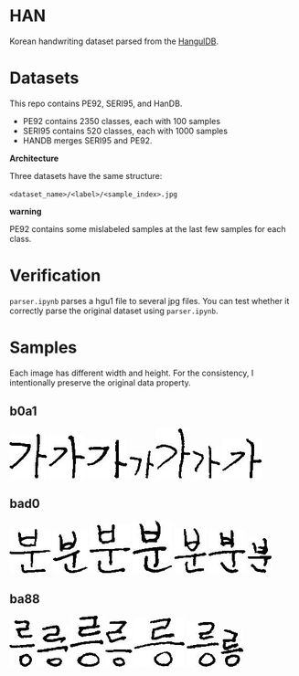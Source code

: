 # HAN
Korean handwriting dataset parsed from the [HangulDB](https://github.com/callee2006/HangulDB).

# Datasets
This repo contains PE92, SERI95, and HanDB.
* PE92 contains 2350 classes, each with 100 samples
* SERI95 contains 520 classes, each with 1000 samples
* HANDB merges SERI95 and PE92.

__Architecture__

Three datasets have the same structure:

`<dataset_name>/<label>/<sample_index>.jpg`

__warning__

PE92 contains some mislabeled samples at the last few samples for each class.

# Verification
`parser.ipynb` parses a hgu1 file to several jpg files.
You can test whether it correctly parse the original dataset using `parser.ipynb`.

# Samples

Each image has different width and height. For the consistency, I intentionally preserve the original data property.

## b0a1
![b0a1/1.jpg](https://github.com/hslyu/HAN/blob/main/HanDB_test/b0a1/1.jpg)
![b0a1/2.jpg](https://github.com/hslyu/HAN/blob/main/HanDB_test/b0a1/2.jpg)
![b0a1/3.jpg](https://github.com/hslyu/HAN/blob/main/HanDB_test/b0a1/3.jpg)
![b0a1/4.jpg](https://github.com/hslyu/HAN/blob/main/HanDB_test/b0a1/4.jpg)
![b0a1/5.jpg](https://github.com/hslyu/HAN/blob/main/HanDB_test/b0a1/5.jpg)
![b0a1/6.jpg](https://github.com/hslyu/HAN/blob/main/HanDB_test/b0a1/6.jpg)
![b0a1/7.jpg](https://github.com/hslyu/HAN/blob/main/HanDB_test/b0a1/7.jpg)

## bad0
![bad0/1.jpg](https://github.com/hslyu/HAN/blob/main/HanDB_test/bad0/1.jpg)
![bad0/2.jpg](https://github.com/hslyu/HAN/blob/main/HanDB_test/bad0/2.jpg)
![bad0/3.jpg](https://github.com/hslyu/HAN/blob/main/HanDB_test/bad0/3.jpg)
![bad0/4.jpg](https://github.com/hslyu/HAN/blob/main/HanDB_test/bad0/4.jpg)
![bad0/5.jpg](https://github.com/hslyu/HAN/blob/main/HanDB_test/bad0/5.jpg)
![bad0/6.jpg](https://github.com/hslyu/HAN/blob/main/HanDB_test/bad0/6.jpg)
![bad0/7.jpg](https://github.com/hslyu/HAN/blob/main/HanDB_test/bad0/7.jpg)

## ba88
![b8aa/1.jpg](https://github.com/hslyu/HAN/blob/main/HanDB_test/b8aa/1.jpg)
![b8aa/2.jpg](https://github.com/hslyu/HAN/blob/main/HanDB_test/b8aa/2.jpg)
![b8aa/3.jpg](https://github.com/hslyu/HAN/blob/main/HanDB_test/b8aa/3.jpg)
![b8aa/4.jpg](https://github.com/hslyu/HAN/blob/main/HanDB_test/b8aa/4.jpg)
![b8aa/5.jpg](https://github.com/hslyu/HAN/blob/main/HanDB_test/b8aa/5.jpg)
![b8aa/6.jpg](https://github.com/hslyu/HAN/blob/main/HanDB_test/b8aa/6.jpg)
![b8aa/7.jpg](https://github.com/hslyu/HAN/blob/main/HanDB_test/b8aa/7.jpg)
